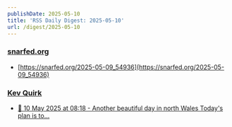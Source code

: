 ```yaml
---
publishDate: 2025-05-10
title: 'RSS Daily Digest: 2025-05-10'
url: /digest/2025-05-10
---
```


### [snarfed.org](https://snarfed.org/)

  * [https://snarfed.org/2025-05-09_54936](https://snarfed.org/2025-05-09_54936)
  
### [Kev Quirk](https://kevquirk.com/)

  * [📝 10 May 2025 at 08:18 - Another beautiful day in north Wales Today's plan is to...](https://kevquirk.com/notes/20250510-0818)
  
